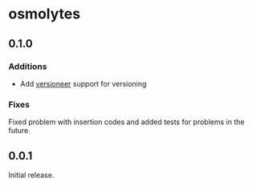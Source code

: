 # osmolytes

## 0.1.0

### Additions

* Add [versioneer](https://github.com/python-versioneer/python-versioneer) support for versioning

### Fixes

Fixed problem with insertion codes and added tests for problems in the future.

## 0.0.1

Initial release.